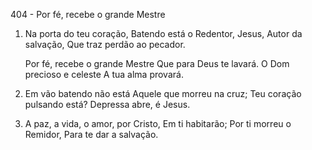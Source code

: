 404 - Por fé, recebe o grande Mestre

1. Na porta do teu coração,
   Batendo está o Redentor,
   Jesus, Autor da salvação,
   Que traz perdão ao pecador.

    Por fé, recebe o grande Mestre
    Que para Deus te lavará.
    O Dom precioso e celeste
    A tua alma provará.

2. Em vão batendo não está
   Aquele que morreu na cruz;
   Teu coração pulsando está?
   Depressa abre, é Jesus.

3. A paz, a vida, o amor, por Cristo,
   Em ti habitarão;
   Por ti morreu o Remidor,
   Para te dar a salvação.

